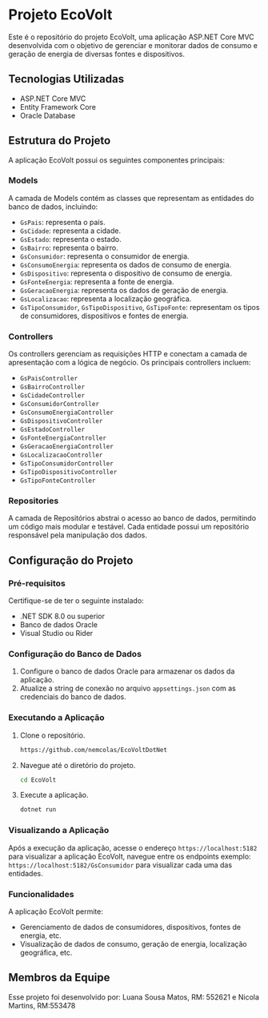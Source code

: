 ﻿# Projeto EcoVolt

Este é o repositório do projeto EcoVolt, uma aplicação ASP.NET Core MVC desenvolvida com o objetivo de gerenciar e monitorar dados de consumo e geração de energia de diversas fontes e dispositivos.

## Tecnologias Utilizadas

- ASP.NET Core MVC
- Entity Framework Core
- Oracle Database

## Estrutura do Projeto

A aplicação EcoVolt possui os seguintes componentes principais:

### Models

A camada de Models contém as classes que representam as entidades do banco de dados, incluindo:
- `GsPais`: representa o país.
- `GsCidade`: representa a cidade.
- `GsEstado`: representa o estado.
- `GsBairro`: representa o bairro.
- `GsConsumidor`: representa o consumidor de energia.
- `GsConsumoEnergia`: representa os dados de consumo de energia.
- `GsDispositivo`: representa o dispositivo de consumo de energia.
- `GsFonteEnergia`: representa a fonte de energia.
- `GsGeracaoEnergia`: representa os dados de geração de energia.
- `GsLocalizacao`: representa a localização geográfica.
- `GsTipoConsumidor`, `GsTipoDispositivo`, `GsTipoFonte`: representam os tipos de consumidores, dispositivos e fontes de energia.

### Controllers

Os controllers gerenciam as requisições HTTP e conectam a camada de apresentação com a lógica de negócio. Os principais controllers incluem:
- `GsPaisController`
- `GsBairroController`
- `GsCidadeController`
- `GsConsumidorController`
- `GsConsumoEnergiaController`
- `GsDispositivoController`
- `GsEstadoController`
- `GsFonteEnergiaController`
- `GsGeracaoEnergiaController`
- `GsLocalizacaoController`
- `GsTipoConsumidorController`
- `GsTipoDispositivoController`
- `GsTipoFonteController`

### Repositories

A camada de Repositórios abstrai o acesso ao banco de dados, permitindo um código mais modular e testável. Cada entidade possui um repositório responsável pela manipulação dos dados.

## Configuração do Projeto

### Pré-requisitos

Certifique-se de ter o seguinte instalado:
- .NET SDK 8.0 ou superior
- Banco de dados Oracle
- Visual Studio ou Rider

### Configuração do Banco de Dados

1. Configure o banco de dados Oracle  para armazenar os dados da aplicação.
2. Atualize a string de conexão no arquivo `appsettings.json` com as credenciais do banco de dados.

### Executando a Aplicação

1. Clone o repositório.
   ```bash
   https://github.com/nemcolas/EcoVoltDotNet
   ```
2. Navegue até o diretório do projeto.
   ```bash
   cd EcoVolt
   ```
   
3. Execute a aplicação.
   ```bash
   dotnet run
   ```
   
### Visualizando a Aplicação

Após a execução da aplicação, acesse o endereço `https://localhost:5182` para visualizar a aplicação EcoVolt, navegue entre 
os endpoints exemplo: `https://localhost:5182/GsConsumidor` para visualizar cada uma das entidades.

### Funcionalidades

A aplicação EcoVolt permite:

- Gerenciamento de dados de consumidores, dispositivos, fontes de energia, etc.
- Visualização de dados de consumo, geração de energia, localização geográfica, etc.


## Membros da Equipe

Esse projeto foi desenvolvido por: Luana Sousa Matos, RM: 552621 e Nicola Martins, RM:553478

